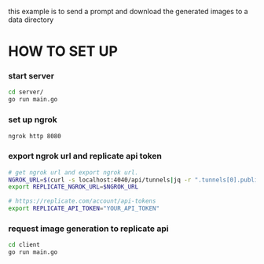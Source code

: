 this example is to send a prompt and download the generated images to a data
directory

# HOW TO SET UP

### start server

```sh
cd server/
go run main.go
```

### set up ngrok

```sh
ngrok http 8080
```

### export ngrok url and replicate api token

```sh
# get ngrok url and export ngrok url.
NGROK_URL=$(curl -s localhost:4040/api/tunnels|jq -r ".tunnels[0].public_url")
export REPLICATE_NGROK_URL=$NGROK_URL

# https://replicate.com/account/api-tokens
export REPLICATE_API_TOKEN="YOUR_API_TOKEN"
```

### request image generation to replicate api

```sh
cd client
go run main.go
```
